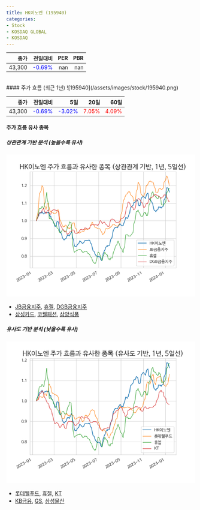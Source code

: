 ```yaml
---
title: HK이노엔 (195940)
categories:
- Stock
- KOSDAQ GLOBAL
- KOSDAQ
---
```


|종가|전일대비|PER|PBR|
|---:|-------:|--:|---:|
|43,300|<span style="color: blue">-0.69%</span>|nan|nan|

<!-- more -->
<br>
#### 주가 흐름 (최근 1년)
![195940](/assets/images/stock/195940.png)

|종가|전일대비|5일|20일|60일|
|---:|-------:|--:|---:|---:|
|43,300|<span style="color: blue">-0.69%</span>|<span style="color: blue">-3.02%</span>|<span style="color: red">7.05%</span>|<span style="color: red">4.09%</span>|

<!-- more -->

#### 주가 흐름 유사 종목

##### 상관관계 기반 분석 (높을수록 유사)
![195940](/assets/images/stock/195940_corr.png)
- [JB금융지주](/175330/), [휴젤](/145020/), [DGB금융지주](/139130/)
- [삼성카드](/029780/), [코웰패션](/033290/), [삼양식품](/003230/)

##### 유사도 기반 분석 (낮을수록 유사)	
![195940](/assets/images/stock/195940_sim.png)
- [롯데웰푸드](/280360/), [휴젤](/145020/), [KT](/030200/)
- [KB금융](/105560/), [GS](/078930/), [삼성물산](/028260/)